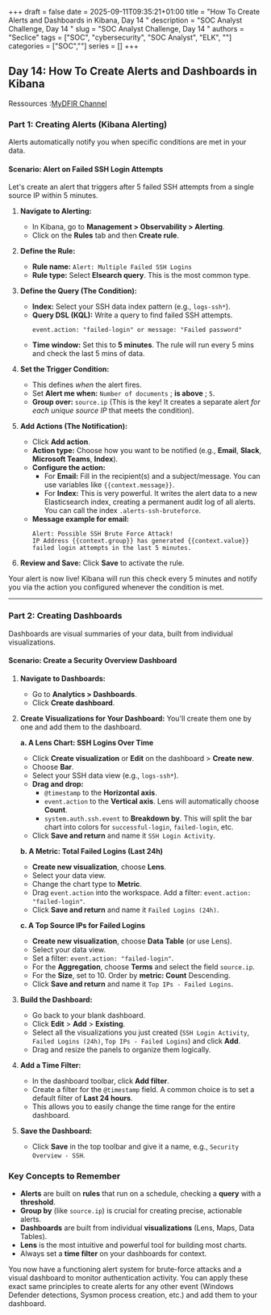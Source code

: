 +++ 
draft = false
date = 2025-09-11T09:35:21+01:00
title = "How To Create Alerts and Dashboards in Kibana, Day 14  "
description = "SOC Analyst Challenge, Day 14 "
slug = "SOC Analyst Challenge, Day 14 "
authors = "Seclice"
tags = ["SOC", "cybersecurity", "SOC Analyst", "ELK", ""]
categories = ["SOC",""]
series = []
+++


## Day 14: How To Create Alerts and Dashboards in Kibana
Ressources :[MyDFIR Channel](https://www.youtube.com/@MyDFIR/)

### **Part 1: Creating Alerts (Kibana Alerting)**

Alerts automatically notify you when specific conditions are met in your data.

#### **Scenario: Alert on Failed SSH Login Attempts**

Let's create an alert that triggers after 5 failed SSH attempts from a single source IP within 5 minutes.

1.  **Navigate to Alerting:**
    *   In Kibana, go to **Management > Observability > Alerting**.
    *   Click on the **Rules** tab and then **Create rule**.

2.  **Define the Rule:**
    *   **Rule name:** `Alert: Multiple Failed SSH Logins`
    *   **Rule type:** Select **Elsearch query**. This is the most common type.

3.  **Define the Query (The Condition):**
    *   **Index:** Select your SSH data index pattern (e.g., `logs-ssh*`).
    *   **Query DSL (KQL):** Write a query to find failed SSH attempts.
        ```kql
        event.action: "failed-login" or message: "Failed password"
        ```
    *   **Time window:** Set this to **5 minutes**. The rule will run every 5 mins and check the last 5 mins of data.

4.  **Set the Trigger Condition:**
    *   This defines *when* the alert fires.
    *   Set **Alert me when:** `Number of documents` ; **is above** ; `5`.
    *   **Group over:** `source.ip` (This is the key! It creates a separate alert *for each unique source IP* that meets the condition).

    

5.  **Add Actions (The Notification):**
    *   Click **Add action**.
    *   **Action type:** Choose how you want to be notified (e.g., **Email**, **Slack**, **Microsoft Teams**, **Index**).
    *   **Configure the action:**
        *   For **Email:** Fill in the recipient(s) and a subject/message. You can use variables like `{{context.message}}`.
        *   For **Index:** This is very powerful. It writes the alert data to a new Elasticsearch index, creating a permanent audit log of all alerts. You can call the index `.alerts-ssh-bruteforce`.
    *   **Message example for email:**
        ```
        Alert: Possible SSH Brute Force Attack!
        IP Address {{context.group}} has generated {{context.value}} failed login attempts in the last 5 minutes.
        ```

6.  **Review and Save:** Click **Save** to activate the rule.

Your alert is now live! Kibana will run this check every 5 minutes and notify you via the action you configured whenever the condition is met.

---

### **Part 2: Creating Dashboards**

Dashboards are visual summaries of your data, built from individual visualizations.

#### **Scenario: Create a Security Overview Dashboard**

1.  **Navigate to Dashboards:**
    *   Go to **Analytics > Dashboards**.
    *   Click **Create dashboard**.

2.  **Create Visualizations for Your Dashboard:**
    You'll create them one by one and add them to the dashboard.

    **a. A Lens Chart: SSH Logins Over Time**
    *   Click **Create visualization** or **Edit** on the dashboard > **Create new**.
    *   Choose **Bar**.
    *   Select your SSH data view (e.g., `logs-ssh*`).
    *   **Drag and drop:**
        *   `@timestamp` to the **Horizontal axis**.
        *   `event.action` to the **Vertical axis**. Lens will automatically choose **Count**.
        *   `system.auth.ssh.event` to **Breakdown by**. This will split the bar chart into colors for `successful-login`, `failed-login`, etc.
    *   Click **Save and return** and name it `SSH Login Activity`.

    

    **b. A Metric: Total Failed Logins (Last 24h)**
    *   **Create new visualization**, choose **Lens**.
    *   Select your data view.
    *   Change the chart type to **Metric**.
    *   Drag `event.action` into the workspace. Add a filter: `event.action: "failed-login"`.
    *   Click **Save and return** and name it `Failed Logins (24h)`.

    **c. A Top Source IPs for Failed Logins**
    *   **Create new visualization**, choose **Data Table** (or use Lens).
    *   Select your data view.
    *   Set a filter: `event.action: "failed-login"`.
    *   For the **Aggregation**, choose **Terms** and select the field `source.ip`.
    *   For the **Size**, set to 10. Order by **metric: Count** Descending.
    *   Click **Save and return** and name it `Top IPs - Failed Logins`.

3.  **Build the Dashboard:**
    *   Go back to your blank dashboard.
    *   Click **Edit** > **Add** > **Existing**.
    *   Select all the visualizations you just created (`SSH Login Activity`, `Failed Logins (24h)`, `Top IPs - Failed Logins`) and click **Add**.
    *   Drag and resize the panels to organize them logically.

4.  **Add a Time Filter:**
    *   In the dashboard toolbar, click **Add filter**.
    *   Create a filter for the `@timestamp` field. A common choice is to set a default filter of **Last 24 hours**.
    *   This allows you to easily change the time range for the entire dashboard.

5.  **Save the Dashboard:**
    *   Click **Save** in the top toolbar and give it a name, e.g., `Security Overview - SSH`.

    

### **Key Concepts to Remember**

*   **Alerts** are built on **rules** that run on a schedule, checking a **query** with a **threshold**.
*   **Group by** (like `source.ip`) is crucial for creating precise, actionable alerts.
*   **Dashboards** are built from individual **visualizations** (Lens, Maps, Data Tables).
*   **Lens** is the most intuitive and powerful tool for building most charts.
*   Always set a **time filter** on your dashboards for context.

You now have a functioning alert system for brute-force attacks and a visual dashboard to monitor authentication activity. You can apply these exact same principles to create alerts for any other event (Windows Defender detections, Sysmon process creation, etc.) and add them to your dashboard.